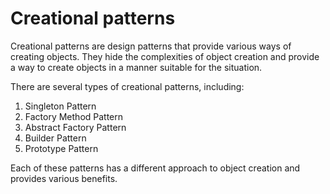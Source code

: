 # Creational patterns

Creational patterns are design patterns that provide various ways of creating objects. They hide the complexities of object creation and provide a way to create objects in a manner suitable for the situation.

There are several types of creational patterns, including:

1. Singleton Pattern
2. Factory Method Pattern
3. Abstract Factory Pattern
4. Builder Pattern
5. Prototype Pattern

Each of these patterns has a different approach to object creation and provides various benefits.